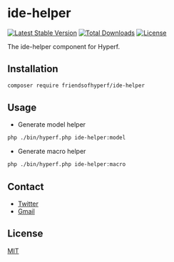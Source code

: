 # ide-helper

[![Latest Stable Version](https://img.shields.io/packagist/v/friendsofhyperf/ide-helper)](https://packagist.org/packages/friendsofhyperf/ide-helper)
[![Total Downloads](https://img.shields.io/packagist/dt/friendsofhyperf/ide-helper)](https://packagist.org/packages/friendsofhyperf/ide-helper)
[![License](https://img.shields.io/packagist/l/friendsofhyperf/ide-helper)](https://github.com/friendsofhyperf/ide-helper)

The ide-helper component for Hyperf.

## Installation

```bash
composer require friendsofhyperf/ide-helper
```

## Usage

- Generate model helper

```bash
php ./bin/hyperf.php ide-helper:model
```

- Generate macro helper

```bash
php ./bin/hyperf.php ide-helper:macro
```

## Contact

- [Twitter](https://twitter.com/huangdijia)
- [Gmail](mailto:huangdijia@gmail.com)

## License

[MIT](LICENSE)

